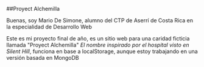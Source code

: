 ##Proyect Alchemilla

Buenas, soy Mario De Simone, alumno del CTP de Aserrí de Costa Rica en la especialidad de Desarrollo Web

Este es mi proyecto final de año, es un sitio web para una caridad ficticia llamada "Proyect Alchemilla" *El nombre inspirado por el hospital visto en Silent Hill*, funciona en base a localStorage, aunque estoy trabajando en una versión basada en MongoDB
